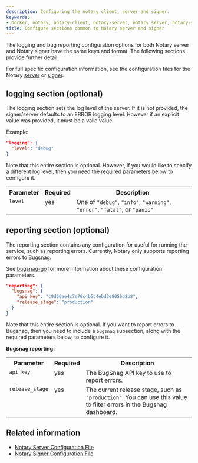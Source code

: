 ```yaml
---
description: Configuring the notary client, server and signer.
keywords:
- docker, notary, notary-client, notary-server, notary server, notary-signer, notary signer
title: Configure sections common to Notary server and signer
---
```


The logging and bug reporting configuration options for both Notary server and
Notary signer have the same keys and format. The following sections provide
further detail.

For full specific configuration information, see the configuration files for the
Notary [server](server-config.md) or [signer](signer-config.md).

## logging section (optional)

The logging section sets the log level of the server.  If it is not provided,
the signer/server defaults to an ERROR logging level.  However if an explicit
value was provided, it must be a valid value.

Example:

```json
"logging": {
  "level": "debug"
}
```

Note that this entire section is optional.  However, if you would like to
specify a different log level, then you need the required parameters
below to configure it.

<table>
	<tr>
		<th>Parameter</th>
		<th>Required</th>
		<th>Description</th>
	</tr>
	<tr>
		<td valign="top"><code>level</code></td>
		<td valign="top">yes</td>
		<td valign="top">One of <code>"debug"</code>, <code>"info"</code>,
			<code>"warning"</code>, <code>"error"</code>, <code>"fatal"</code>,
			or <code>"panic"</code></td>
	</tr>
</table>

## reporting section (optional)

The reporting section contains any configuration for useful for running the
service, such as reporting errors. Currently, Notary only supports reporting errors
to <a href="https://bugsnag.com" target="_blank">Bugsnag</a>.

See <a href="https://github.com/bugsnag/bugsnag-go/" target="_blank">bugsnag-go</a> for more information
about these configuration parameters.

```json
"reporting": {
  "bugsnag": {
    "api_key": "c9d60ae4c7e70c4b6c4ebd3e8056d2b8",
    "release_stage": "production"
  }
}
```

Note that this entire section is optional.  If you want to report errors to
Bugsnag, then you need to include a `bugsnag` subsection, along with the
required parameters below, to configure it.

**Bugsnag reporting:**

<table>
	<tr>
		<th>Parameter</th>
		<th>Required</th>
		<th>Description</th>
	</tr>
	<tr>
		<td valign="top"><code>api_key</code></td>
		<td valign="top">yes</td>
		<td>The BugSnag API key to use to report errors.</td>
	</tr>
	<tr>
		<td valign="top"><code>release_stage</code></td>
		<td valign="top">yes</td>
		<td>The current release stage, such as <code>"production"</code>.  You can
			use this value to filter errors in the Bugsnag dashboard.</td>
	</tr>
</table>

## Related information

* [Notary Server Configuration File](server-config.md)
* [Notary Signer Configuration File](signer-config.md)
